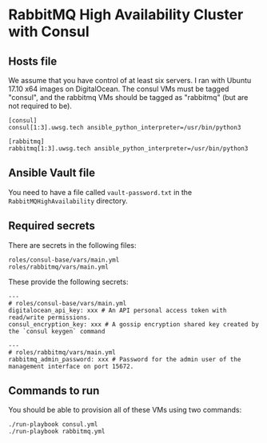 # RabbitMQ High Availability Cluster with Consul

## Hosts file

We assume that you have control of at least six servers. I ran with Ubuntu 17.10 x64 images on DigitalOcean. The consul VMs must be tagged "consul", and the rabbitmq VMs should be tagged as "rabbitmq" (but are not required to be).

```
[consul]
consul[1:3].uwsg.tech ansible_python_interpreter=/usr/bin/python3

[rabbitmq]
rabbitmq[1:3].uwsg.tech ansible_python_interpreter=/usr/bin/python3

```

## Ansible Vault file
You need to have a file called ```vault-password.txt``` in the ```RabbitMQHighAvailability``` directory.

## Required secrets

There are secrets in the following files:

```
roles/consul-base/vars/main.yml
roles/rabbitmq/vars/main.yml
```

These provide the following secrets:
```
---
# roles/consul-base/vars/main.yml
digitalocean_api_key: xxx # An API personal access token with read/write permissions.
consul_encryption_key: xxx # A gossip encryption shared key created by the `consul keygen` command
```

```
---
# roles/rabbitmq/vars/main.yml
rabbitmq_admin_password: xxx # Password for the admin user of the management interface on port 15672.
```

## Commands to run

You should be able to provision all of these VMs using two commands:

```
./run-playbook consul.yml
./run-playbook rabbitmq.yml
```
